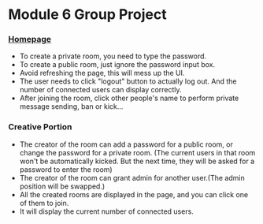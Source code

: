 # Module 6 Group Project
### [Homepage](http://ec2-18-220-253-254.us-east-2.compute.amazonaws.com:3456/index.html)

* To create a private room, you need to type the password.
* To create a public room, just ignore the password input box. 
* Avoid refreshing the page, this will mess up the UI.
* The user needs to click "logout" button to actually log out. And the number of connected users can display correctly.
* After joining the room, click other people's name to perform private message sending, ban or kick...

### Creative Portion
* The creator of the room can add a password for a public room, or change the password for a private room. (The current users in that room won't be automatically kicked. But the next time, they will be asked for a password to enter the room)
* The creator of the room can grant admin for another user.(The admin position will be swapped.)
* All the created rooms are displayed in the page, and you can click one of them to join.
* It will display the current number of connected users.
